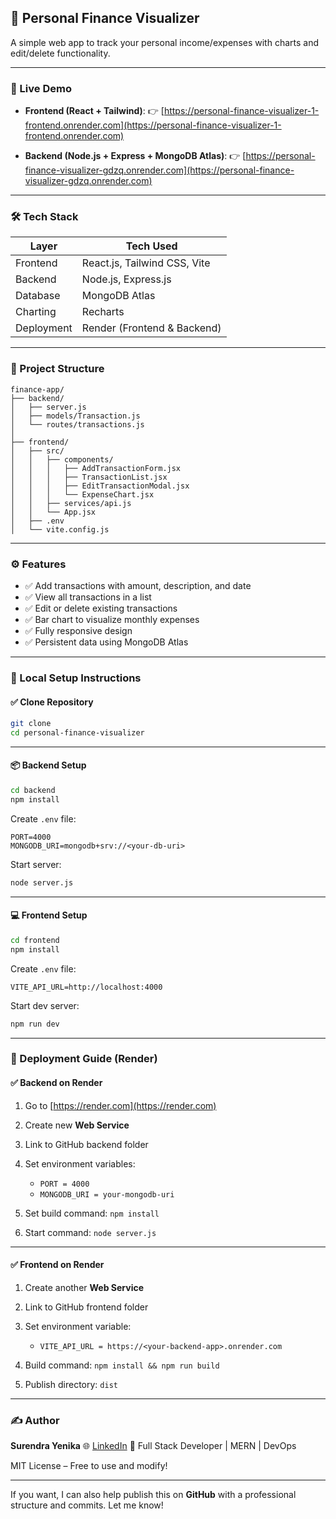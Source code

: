 


## 📘 Personal Finance Visualizer

A simple web app to track your personal income/expenses with charts and edit/delete functionality.

---

### 🚀 Live Demo

* **Frontend (React + Tailwind)**:
  👉 [https://personal-finance-visualizer-1-frontend.onrender.com](https://personal-finance-visualizer-1-frontend.onrender.com)

* **Backend (Node.js + Express + MongoDB Atlas)**:
  👉 [https://personal-finance-visualizer-gdzq.onrender.com](https://personal-finance-visualizer-gdzq.onrender.com)

---

### 🛠 Tech Stack

| Layer      | Tech Used                    |
| ---------- | ---------------------------- |
| Frontend   | React.js, Tailwind CSS, Vite |
| Backend    | Node.js, Express.js          |
| Database   | MongoDB Atlas                |
| Charting   | Recharts                     |
| Deployment | Render (Frontend & Backend)  |

---

### 📂 Project Structure

```
finance-app/
├── backend/
│   ├── server.js
│   ├── models/Transaction.js
│   └── routes/transactions.js
│
├── frontend/
│   ├── src/
│   │   ├── components/
│   │   │   ├── AddTransactionForm.jsx
│   │   │   ├── TransactionList.jsx
│   │   │   ├── EditTransactionModal.jsx
│   │   │   └── ExpenseChart.jsx
│   │   ├── services/api.js
│   │   └── App.jsx
│   ├── .env
│   └── vite.config.js
```

---

### ⚙️ Features

* ✅ Add transactions with amount, description, and date
* ✅ View all transactions in a list
* ✅ Edit or delete existing transactions
* ✅ Bar chart to visualize monthly expenses
* ✅ Fully responsive design
* ✅ Persistent data using MongoDB Atlas

---

### 🧪 Local Setup Instructions

#### ✅ Clone Repository

```bash
git clone 
cd personal-finance-visualizer
```

---

#### 📦 Backend Setup

```bash
cd backend
npm install
```

Create `.env` file:

```env
PORT=4000
MONGODB_URI=mongodb+srv://<your-db-uri>
```

Start server:

```bash
node server.js
```

---

#### 💻 Frontend Setup

```bash
cd frontend
npm install
```

Create `.env` file:

```env
VITE_API_URL=http://localhost:4000
```

Start dev server:

```bash
npm run dev
```

---

### 🚀 Deployment Guide (Render)

#### ✅ Backend on Render

1. Go to [https://render.com](https://render.com)
2. Create new **Web Service**
3. Link to GitHub backend folder
4. Set environment variables:

   * `PORT = 4000`
   * `MONGODB_URI = your-mongodb-uri`
5. Set build command: `npm install`
6. Start command: `node server.js`

---

#### ✅ Frontend on Render

1. Create another **Web Service**
2. Link to GitHub frontend folder
3. Set environment variable:

   * `VITE_API_URL = https://<your-backend-app>.onrender.com`
4. Build command: `npm install && npm run build`
5. Publish directory: `dist`

---



### ✍️ Author

**Surendra Yenika**
🌐 [LinkedIn](https://www.linkedin.com/in/surendra-yenika/)
💼 Full Stack Developer | MERN | DevOps



MIT License – Free to use and modify!

---

If you want, I can also help publish this on **GitHub** with a professional structure and commits. Let me know!
